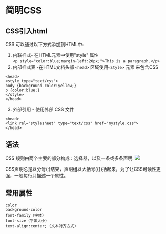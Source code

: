 # 简明CSS

## CSS引入html
CSS 可以通过以下方式添加到HTML中:  
1. 内联样式- 在HTML元素中使用"style" 属性  
`<p style="color:blue;margin-left:20px;">This is a paragraph.</p>`  
2. 内部样式表 -在HTML文档头部 `<head>` 区域使用`<style>` 元素 来包含CSS  
```
<head>
<style type="text/css">
body {background-color:yellow;}
p {color:blue;}
</style>
</head>
```
3. 外部引用 - 使用外部 CSS 文件
```
<head>
<link rel="stylesheet" type="text/css" href="mystyle.css">
</head>
```

## 语法
CSS 规则由两个主要的部分构成：选择器，以及一条或多条声明:
![](http://www.runoob.com/images/selector.gif)

CSS声明总是以分号(;)结束，声明组以大括号({})括起来，为了让CSS可读性更强，一般每行只描述一个属性。


## 常用属性
```
color
background-color
font-family（字体）
font-size（字体大小）
text-align:center; (文本对齐方式)
```

